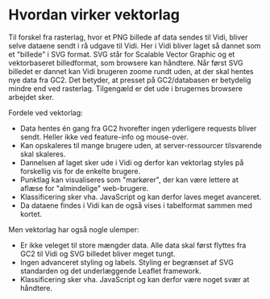 # Hvordan virker vektorlag
Til forskel fra rasterlag, hvor et PNG billede af data sendes til Vidi, bliver selve dataene sendt i rå udgave til Vidi. Her i Vidi bliver laget så dannet som et "billede" i SVG format.
SVG står for Scalable Vector Graphic og et vektorbaseret billedformat, som browsere kan håndtere. Når først SVG billedet er dannet kan Vidi brugeren zoome rundt uden, at der skal hentes nye data fra GC2.
Det betyder, at presset på GC2/databasen er betydelig mindre end ved rasterlag. Tilgengæld er det ude i brugernes browsere arbejdet sker.

Fordele ved vektorlag:
* Data hentes én gang fra GC2 hvorefter ingen yderligere requests bliver sendt. Heller ikke ved feature-info og mouse-over.
* Kan opskaleres til mange brugere uden, at server-ressourcer tilsvarende skal skaleres.
* Dannelsen af laget sker ude i Vidi og derfor kan vektorlag styles på forskellig vis for de enkelte brugere.
* Punktlag kan visualiseres som "markører", der kan være lettere at aflæse for "almindelige" web-brugere.
* Klassificering sker vha. JavaScript og kan derfor laves meget avanceret.
* Da dataene findes i Vidi kan de også vises i tabelformat sammen med kortet.

Men vektorlag har også nogle ulemper:
* Er ikke veleget til store mængder data. Alle data skal først flyttes fra GC2 til Vidi og SVG billedet bliver meget tungt.
* Ingen advanceret styling og labels. Styling er begrænset af SVG standarden og det underlæggende Leaflet framework.
* Klassificering sker vha. JavaScript og kan derfor være noget svær at håndtere.
